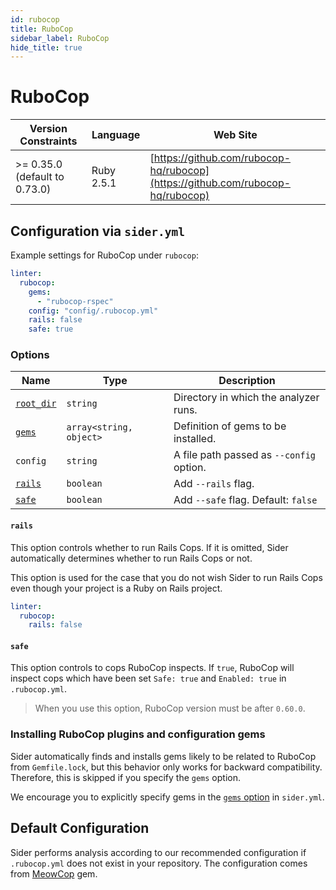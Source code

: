 ```yaml
---
id: rubocop
title: RuboCop
sidebar_label: RuboCop
hide_title: true
---
```


# RuboCop

| Version Constraints | Language | Web Site |
| ----------------- | -------- | -------- |
| >= 0.35.0 (default to 0.73.0) | Ruby 2.5.1 | [https://github.com/rubocop-hq/rubocop](https://github.com/rubocop-hq/rubocop) |

## Configuration via `sider.yml`

Example settings for RuboCop under `rubocop`:

```yaml
linter:
  rubocop:
    gems:
      - "rubocop-rspec"
    config: "config/.rubocop.yml"
    rails: false
    safe: true
```

### Options

| Name | Type | Description |
| ---- | ---- | ----------- |
| [`root_dir`](../../getting-started/custom-configuration.md#root_dir-option) | `string` | Directory in which the analyzer runs. |
| [`gems`](../../getting-started/custom-configuration.md#gems-option) | `array<string, object>` | Definition of gems to be installed. |
| `config` | `string` | A file path passed as `--config` option. |
| [`rails`](#rails) | `boolean` | Add `--rails` flag. |
| [`safe`](#safe) | `boolean` | Add `--safe` flag. Default: `false` |

#### `rails`

This option controls whether to run Rails Cops. If it is omitted, Sider automatically determines whether to run Rails Cops or not.

This option is used for the case that you do not wish Sider to run Rails Cops even though your project is a Ruby on Rails project.

```yaml
linter:
  rubocop:
    rails: false
```

#### `safe`

This option controls to cops RuboCop inspects. If `true`, RuboCop will inspect cops which have been set `Safe: true` and `Enabled: true` in `.rubocop.yml`.

> When you use this option, RuboCop version must be after `0.60.0`.

### Installing RuboCop plugins and configuration gems

Sider automatically finds and installs gems likely to be related to RuboCop from `Gemfile.lock`, but this behavior only works for backward compatibility. Therefore, this is skipped if you specify the `gems` option.

We encourage you to explicitly specify gems in the [`gems` option](../../getting-started/custom-configuration.md#gems-option) in `sider.yml`.

## Default Configuration

Sider performs analysis according to our recommended configuration if `.rubocop.yml` does not exist in your repository. The configuration comes from [MeowCop](https://github.com/sider/meowcop) gem.
